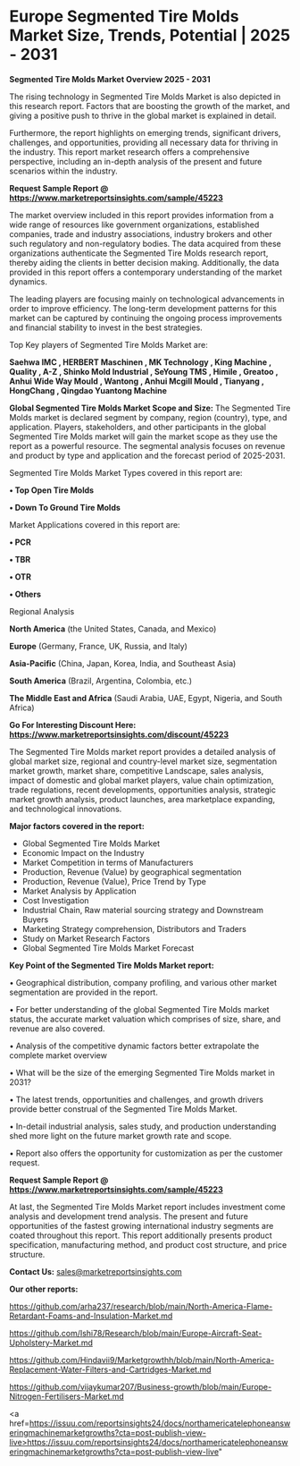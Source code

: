 # Europe Segmented Tire Molds Market Size, Trends, Potential | 2025 - 2031

<Strong> Segmented Tire Molds Market Overview 2025 - 2031</strong>

The rising technology in Segmented Tire Molds Market is also depicted in this research report. Factors that are boosting the growth of the market, and giving a positive push to thrive in the global market is explained in detail.

Furthermore, the report highlights on emerging trends, significant drivers, challenges, and opportunities, providing all necessary data for thriving in the industry. This report market research offers a comprehensive perspective, including an in-depth analysis of the present and future scenarios within the industry.

<strong>Request Sample Report @ <a href=https://www.marketreportsinsights.com/sample/45223>https://www.marketreportsinsights.com/sample/45223</a></strong>

The market overview included in this report provides information from a wide range of resources like government organizations, established companies, trade and industry associations, industry brokers and other such regulatory and non-regulatory bodies. The data acquired from these organizations authenticate the Segmented Tire Molds research report, thereby aiding the clients in better decision making. Additionally, the data provided in this report offers a contemporary understanding of the market dynamics.

The leading players are focusing mainly on technological advancements in order to improve efficiency. The long-term development patterns for this market can be captured by continuing the ongoing process improvements and financial stability to invest in the best strategies.

Top Key players of Segmented Tire Molds Market are:

<strong>Saehwa IMC , HERBERT Maschinen , MK Technology , King Machine , Quality , A-Z , Shinko Mold Industrial , SeYoung TMS , Himile , Greatoo , Anhui Wide Way Mould , Wantong , Anhui Mcgill Mould , Tianyang , HongChang , Qingdao Yuantong Machine </strong>

<strong><b>Global Segmented Tire Molds Market Scope and Size:</b></strong>
The Segmented Tire Molds market is declared segment by company, region (country), type, and application. Players, stakeholders, and other participants in the global Segmented Tire Molds market will gain the market scope as they use the report as a powerful resource. The segmental analysis focuses on revenue and product by type and application and the forecast period of 2025-2031.

Segmented Tire Molds Market Types covered in this report are:

<strong>•  Top Open Tire Molds 

•  Down To Ground Tire Molds</strong>

Market Applications covered in this report are:

<strong>•  PCR 

•  TBR 

•  OTR 

•  Others</strong> 

Regional Analysis

<strong>North America</strong> (the United States, Canada, and Mexico)

<strong>Europe</strong> (Germany, France, UK, Russia, and Italy)

<strong>Asia-Pacific</strong> (China, Japan, Korea, India, and Southeast Asia)

<strong>South America</strong> (Brazil, Argentina, Colombia, etc.)

<strong>The Middle East and Africa</strong> (Saudi Arabia, UAE, Egypt, Nigeria, and South Africa)

<strong>Go For Interesting Discount Here: <a href=https://www.marketreportsinsights.com/discount/45223>https://www.marketreportsinsights.com/discount/45223</a></strong>

The Segmented Tire Molds market report provides a detailed analysis of global market size, regional and country-level market size, segmentation market growth, market share, competitive Landscape, sales analysis, impact of domestic and global market players, value chain optimization, trade regulations, recent developments, opportunities analysis, strategic market growth analysis, product launches, area marketplace expanding, and technological innovations.

<strong><b>Major factors covered in the report:</b></strong>
<ul>
  <li>Global Segmented Tire Molds Market </li>
  <li>Economic Impact on the Industry</li>
  <li>Market Competition in terms of Manufacturers</li>
  <li>Production, Revenue (Value) by geographical segmentation</li>
  <li>Production, Revenue (Value), Price Trend by Type</li>
  <li>Market Analysis by Application</li>
  <li>Cost Investigation</li>
  <li>Industrial Chain, Raw material sourcing strategy and Downstream Buyers</li>
  <li>Marketing Strategy comprehension, Distributors and Traders</li>
  <li>Study on Market Research Factors</li>
  <li>Global Segmented Tire Molds Market Forecast</li>
</ul>

<strong><b>Key Point of the Segmented Tire Molds Market report:</b></strong>

• Geographical distribution, company profiling, and various other market segmentation are provided in the report.

• For better understanding of the global Segmented Tire Molds market status, the accurate market valuation which comprises of size, share, and revenue are also covered.

• Analysis of the competitive dynamic factors better extrapolate the complete market overview

• What will be the size of the emerging Segmented Tire Molds market in 2031?

• The latest trends, opportunities and challenges, and growth drivers provide better construal of the Segmented Tire Molds Market.

• In-detail industrial analysis, sales study, and production understanding shed more light on the future market growth rate and scope.

• Report also offers the opportunity for customization as per the customer request.

<strong>Request Sample Report @ <a href=https://www.marketreportsinsights.com/sample/45223>https://www.marketreportsinsights.com/sample/45223</a></strong>

At last, the Segmented Tire Molds Market report includes investment come analysis and development trend analysis. The present and future opportunities of the fastest growing international industry segments are coated throughout this report. This report additionally presents product specification, manufacturing method, and product cost structure, and price structure.

<strong>Contact Us:</strong>
sales@marketreportsinsights.com

<strong>Our other reports:</strong>

<a href=https://github.com/arha237/research/blob/main/North-America-Flame-Retardant-Foams-and-Insulation-Market.md>https://github.com/arha237/research/blob/main/North-America-Flame-Retardant-Foams-and-Insulation-Market.md</a>

<a href=https://github.com/Ishi78/Research/blob/main/Europe-Aircraft-Seat-Upholstery-Market.md>https://github.com/Ishi78/Research/blob/main/Europe-Aircraft-Seat-Upholstery-Market.md</a>

<a href=https://github.com/Hindavii9/Marketgrowthh/blob/main/North-America-Replacement-Water-Filters-and-Cartridges-Market.md>https://github.com/Hindavii9/Marketgrowthh/blob/main/North-America-Replacement-Water-Filters-and-Cartridges-Market.md</a>

<a href=https://github.com/vijaykumar207/Business-growth/blob/main/Europe-Nitrogen-Fertilisers-Market.md>https://github.com/vijaykumar207/Business-growth/blob/main/Europe-Nitrogen-Fertilisers-Market.md</a>

<a href=https://issuu.com/reportsinsights24/docs/northamericatelephoneansweringmachinemarketgrowths?cta=post-publish-view-live>https://issuu.com/reportsinsights24/docs/northamericatelephoneansweringmachinemarketgrowths?cta=post-publish-view-live</a>"
